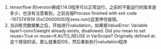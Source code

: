 1. tensorflow 的version换成1.14.0程序可以正常运行，之前的不能运行的版本是多少，也没有注意看到，之前会报Process finished with exit code -1073741819 (0xC0000005)在sess.run()这里停住报错。
2. 当训练完数据集之后，开始进行valudation，如果报ValueError: Variable layer1-conv1/weight already exists, disallowed. Did you mean to set reuse=True or reuse=tf.AUTO_REUSE in VarScope? Originally defined at:
这个错误的话，那么就重启IDE，然后重新执行valudation程序
